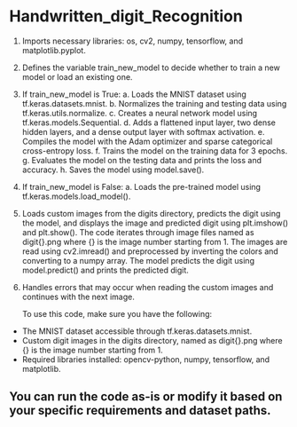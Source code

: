 # Handwritten_digit_Recognition

1. Imports necessary libraries: os, cv2, numpy, tensorflow, and matplotlib.pyplot.

2. Defines the variable train_new_model to decide whether to train a new model or load an existing one.

3. If train_new_model is True:
   a. Loads the MNIST dataset using tf.keras.datasets.mnist.
   b. Normalizes the training and testing data using tf.keras.utils.normalize.
   c. Creates a neural network model using tf.keras.models.Sequential.
   d. Adds a flattened input layer, two dense hidden layers, and a dense output layer with softmax activation.
   e. Compiles the model with the Adam optimizer and sparse categorical cross-entropy loss.
   f. Trains the model on the training data for 3 epochs.
   g. Evaluates the model on the testing data and prints the loss and accuracy.
   h. Saves the model using model.save().

4. If train_new_model is False:
   a. Loads the pre-trained model using tf.keras.models.load_model().

5. Loads custom images from the digits directory, predicts the digit using the model, and displays the image and predicted digit using plt.imshow() and plt.show().
   The code iterates through image files named as digit{}.png where {} is the image number starting from 1.
   The images are read using cv2.imread() and preprocessed by inverting the colors and converting to a numpy array.
   The model predicts the digit using model.predict() and prints the predicted digit.

6. Handles errors that may occur when reading the custom images and continues with the next image.

   To use this code, make sure you have the following:

  * The MNIST dataset accessible through tf.keras.datasets.mnist.
  * Custom digit images in the digits directory, named as digit{}.png where {} is the image number starting from 1.
  * Required libraries installed: opencv-python, numpy, tensorflow, and matplotlib.


##  You can run the code as-is or modify it based on your specific requirements and dataset paths.
